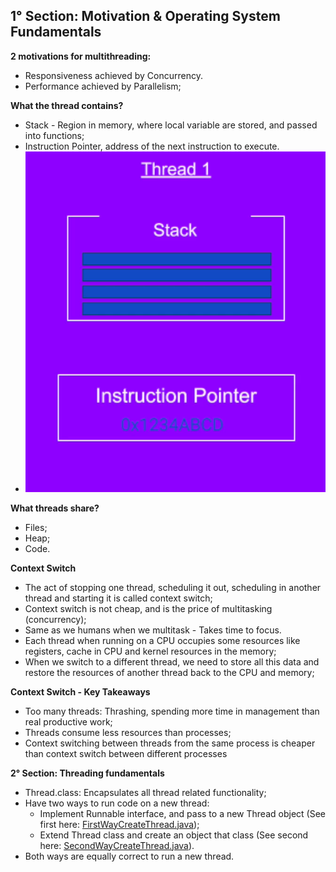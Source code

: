 **1° Section: Motivation & Operating System Fundamentals**
-

**2 motivations for multithreading:**
- Responsiveness achieved by Concurrency. 
- Performance achieved by Parallelism;

**What the thread contains?**
- Stack - Region in memory, where local variable are stored, and passed into functions;
- Instruction Pointer, address of the next instruction to execute.
- ![threads-contains.png](images/threads-contains.png)

**What threads share?**
- Files;
- Heap;
- Code.

**Context Switch**
- The act of stopping one thread, scheduling it out, scheduling in another thread and starting it 
is called context switch;
- Context switch is not cheap, and is the price of multitasking (concurrency);
- Same as we humans when we multitask - Takes time to focus.
- Each thread when running on a CPU occupies some resources like registers, cache in CPU and kernel resources
in the memory;
- When we switch to a different thread, we need to store all this data and restore the resources
of another thread back to the CPU and memory;

**Context Switch - Key Takeaways**
- Too many threads: Thrashing, spending more time in management than real productive work;
- Threads consume less resources than processes;
- Context switching between threads from the same process is cheaper than context switch between different processes

**2° Section: Threading fundamentals**
- Thread.class: Encapsulates all thread related functionality;
- Have two ways to run code on a new thread:
  - Implement Runnable interface, and pass to a new Thread object (See first here: [FirstWayCreateThread.java](src%2Fmain%2Fjava%2Forg%2Fmultithread%2Fcreation%2FFirstWayCreateThread.java));
  - Extend Thread class and create an object that class (See second here: [SecondWayCreateThread.java](src%2Fmain%2Fjava%2Forg%2Fmultithread%2Fcreation%2FSecondWayCreateThread.java)).
- Both ways are equally correct to run a new thread.